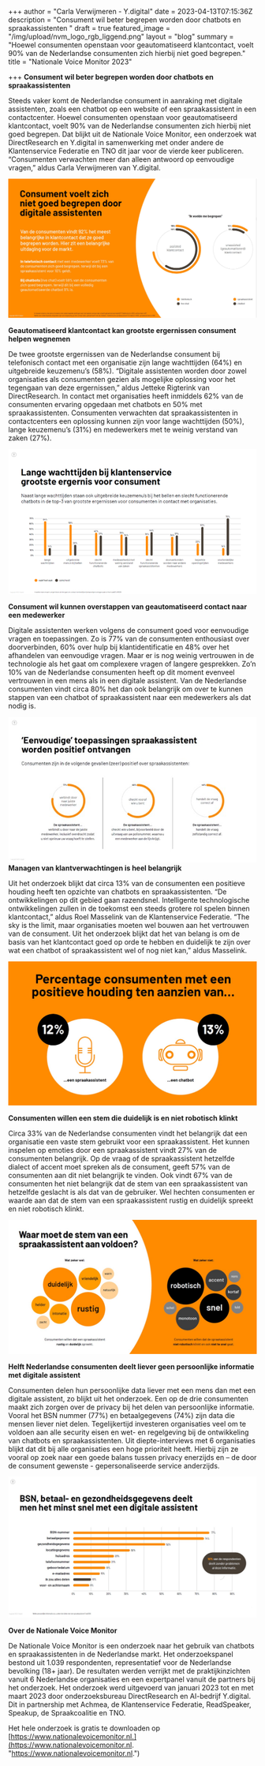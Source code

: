 +++
author = "Carla Verwijmeren - Y.digital"
date = 2023-04-13T07:15:36Z
description = "Consument wil beter begrepen worden door chatbots en spraakassistenten "
draft = true
featured_image = "/img/upload/nvm_logo_rgb_liggend.png"
layout = "blog"
summary = "Hoewel consumenten openstaan voor geautomatiseerd klantcontact, voelt 90% van de Nederlandse consumenten zich hierbij niet goed begrepen."
title = "Nationale Voice Monitor 2023"

+++
**Consument wil beter begrepen worden door chatbots en spraakassistenten**

Steeds vaker komt de Nederlandse consument in aanraking met digitale assistenten, zoals een chatbot op een website of een spraakassistent in een contactcenter. Hoewel consumenten openstaan voor geautomatiseerd klantcontact, voelt 90% van de Nederlandse consumenten zich hierbij niet goed begrepen. Dat blijkt uit de Nationale Voice Monitor, een onderzoek wat DirectResearch en Y.digital in samenwerking met onder andere de Klantenservice Federatie en TNO dit jaar voor de vierde keer publiceren. “Consumenten verwachten meer dan alleen antwoord op eenvoudige vragen,” aldus Carla Verwijmeren van Y.digital.

![](/img/upload/visual-nvm-2023.jpg)

**Geautomatiseerd klantcontact kan grootste ergernissen consument helpen wegnemen**

De twee grootste ergernissen van de Nederlandse consument bij telefonisch contact met een organisatie zijn lange wachttijden (64%) en uitgebreide keuzemenu’s (58%). “Digitale assistenten worden door zowel organisaties als consumenten gezien als mogelijke oplossing voor het tegengaan van deze ergernissen,” aldus Jetteke Rigterink van DirectResearch. In contact met organisaties heeft inmiddels 62% van de consumenten ervaring opgedaan met chatbots en 50% met spraakassistenten. Consumenten verwachten dat spraakassistenten in contactcenters een oplossing kunnen zijn voor lange wachttijden (50%), lange keuzemenu’s (31%) en medewerkers met te weinig verstand van zaken (27%).

![](/img/upload/afbeelding-2.png)

**Consument wil kunnen overstappen van geautomatiseerd contact naar een medewerker**

Digitale assistenten werken volgens de consument goed voor eenvoudige vragen en toepassingen. Zo is 77% van de consumenten enthousiast over doorverbinden, 60% over hulp bij klantidentificatie en 48% over het afhandelen van eenvoudige vragen. Maar er is nog weinig vertrouwen in de technologie als het gaat om complexere vragen of langere gesprekken. Zo’n 10% van de Nederlandse consumenten heeft op dit moment evenveel vertrouwen in een mens als in een digitale assistent. Van de Nederlandse consumenten vindt circa 80% het dan ook belangrijk om over te kunnen stappen van een chatbot of spraakassistent naar een medewerkers als dat nodig is.

![](/img/upload/afbeelding-3.jpg)**Managen van klantverwachtingen is heel belangrijk**

Uit het onderzoek blijkt dat circa 13% van de consumenten een positieve houding heeft ten opzichte van chatbots en spraakassistenten. “De ontwikkelingen op dit gebied gaan razendsnel. Intelligente technologische ontwikkelingen zullen in de toekomst een steeds grotere rol spelen binnen klantcontact,” aldus Roel Masselink van de Klantenservice Federatie. “The sky is the limit, maar organisaties moeten wel bouwen aan het vertrouwen van de consument. Uit het onderzoek blijkt dat het van belang is om de basis van het klantcontact goed op orde te hebben en duidelijk te zijn over wat een chatbot of spraakassistent wel of nog niet kan,” aldus Masselink.

![](/img/upload/afbeelding-4.jpg)

**Consumenten willen een stem die duidelijk is en niet robotisch klinkt**

Circa 33% van de Nederlandse consumenten vindt het belangrijk dat een organisatie een vaste stem gebruikt voor een spraakassistent. Het kunnen inspelen op emoties door een spraakassistent vindt 27% van de consumenten belangrijk. Op de vraag of de spraakassistent hetzelfde dialect of accent moet spreken als de consument, geeft 57% van de consumenten aan dit niet belangrijk te vinden. Ook vindt 67% van de consumenten het niet belangrijk dat de stem van een spraakassistent van hetzelfde geslacht is als dat van de gebruiker. Wel hechten consumenten er waarde aan dat de stem van een spraakassistent rustig en duidelijk spreekt en niet robotisch klinkt.

![](/img/upload/afbeelding-5.jpg)

**Helft Nederlandse consumenten deelt liever geen persoonlijke informatie met digitale assistent**

Consumenten delen hun persoonlijke data liever met een mens dan met een digitale assistent, zo blijkt uit het onderzoek. Een op de drie consumenten maakt zich zorgen over de privacy bij het delen van persoonlijke informatie. Vooral het BSN nummer (77%) en betaalgegevens (74%) zijn data die mensen liever niet delen. Tegelijkertijd investeren organisaties veel om te voldoen aan alle security eisen en wet- en regelgeving bij de ontwikkeling van chatbots en spraakassistenten. Uit diepte-interviews met 6 organisaties blijkt dat dit bij alle organisaties een hoge prioriteit heeft. Hierbij zijn ze vooral op zoek naar een goede balans tussen privacy enerzijds en – de door de consument gewenste - gepersonaliseerde service anderzijds.

![](/img/upload/afbeelding-6.jpg)

**Over de Nationale Voice Monitor**

De Nationale Voice Monitor is een onderzoek naar het gebruik van chatbots en spraakassistenten in de Nederlandse markt. Het onderzoekspanel bestond uit 1.039 respondenten, representatief voor de Nederlandse bevolking (18+ jaar). De resultaten werden verrijkt met de praktijkinzichten vanuit 6 Nederlandse organisaties en een expertpanel vanuit de partners bij het onderzoek. Het onderzoek werd uitgevoerd van januari 2023 tot en met maart 2023 door onderzoeksbureau DirectResearch en AI-bedrijf Y.digital. Dit in partnership met Achmea, de Klantenservice Federatie, ReadSpeaker, Speakup, de Spraakcoalitie en TNO.

Het hele onderzoek is gratis te downloaden op [https://www.nationalevoicemonitor.nl.](https://www.nationalevoicemonitor.nl. "https://www.nationalevoicemonitor.nl.")